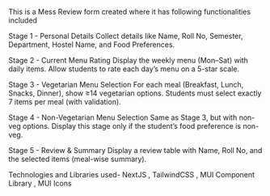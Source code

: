 This is a Mess Review form created where it has following functionalities included


Stage 1 - Personal Details
Collect details like Name, Roll No, Semester, Department, Hostel Name, and Food Preferences.

Stage 2 - Current Menu Rating
Display the weekly menu (Mon–Sat) with daily items.
Allow students to rate each day’s menu on a 5-star scale.


Stage 3 - Vegetarian Menu Selection
For each meal (Breakfast, Lunch, Snacks, Dinner), show ≥14 vegetarian options.
Students must select exactly 7 items per meal (with validation).

Stage 4 - Non-Vegetarian Menu Selection
Same as Stage 3, but with non-veg options.
Display this stage only if the student’s food preference is non-veg.

Stage 5 - Review & Summary
Display a review table with Name, Roll No, and the selected items (meal-wise summary).

Technologies and Libraries used-
NextJS , TailwindCSS , MUI Component Library , MUI Icons

